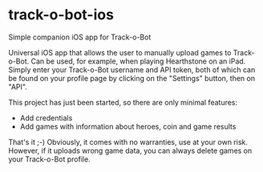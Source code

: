 # track-o-bot-ios
Simple companion iOS app for Track-o-Bot

Universal iOS app that allows the user to manually upload games to Track-o-Bot.
Can be used, for example, when playing Hearthstone on an iPad.
Simply enter your Track-o-Bot username and API token, both of which can be found on your profile page by clicking on the "Settings" button, then on "API".

This project has just been started, so there are only minimal features:

- Add credentials
- Add games with information about heroes, coin and game results

That's it ;-) Obviously, it comes with no warranties, use at your own risk. However, if it uploads wrong game data, you can always delete games on your Track-o-Bot profile.
